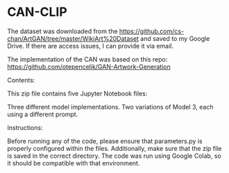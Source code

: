# CAN-CLIP
The dataset was downloaded from the https://github.com/cs-chan/ArtGAN/tree/master/WikiArt%20Dataset and saved to my Google Drive. If there are access issues, I can provide it via email.

The implementation of the CAN was based on this repo: https://github.com/otepencelik/GAN-Artwork-Generation

Contents:

This zip file contains five Jupyter Notebook files:

Three different model implementations.
Two variations of Model 3, each using a different prompt.

Instructions:

Before running any of the code, please ensure that parameters.py is properly configured within the files. Additionally, make sure that the zip file is saved in the correct directory. The code was run using Google Colab, so it should be compatible with that environment.

